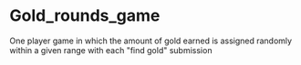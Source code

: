 # Gold_rounds_game
One player game in which the amount of gold earned is assigned randomly within a given range  with each "find gold" submission

